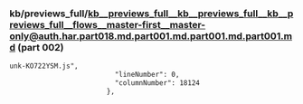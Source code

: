 ### kb/previews_full/kb__previews_full__kb__previews_full__kb__previews_full__flows__master-first__master-only@auth.har.part018.md.part001.md.part001.md.part001.md (part 002)

```md
unk-KO722YSM.js",
                          "lineNumber": 0,
                          "columnNumber": 18124
                        },
                
```

```
